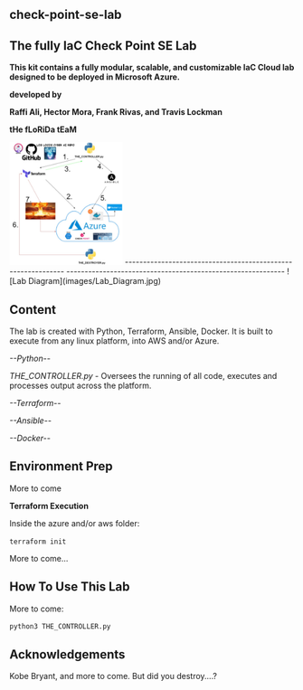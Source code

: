 ## check-point-se-lab

## **The fully IaC Check Point SE Lab**

**This kit contains a fully modular, scalable, and customizable IaC Cloud lab designed to be deployed in Microsoft Azure.**

**developed by**

**Raffi Ali, Hector Mora, Frank Rivas, and Travis Lockman**

**tHe fLoRiDa tEaM**

<img src="images/Lab_Diagram.jpg" alt="Screenshot" width="200">
-------------------------------------------------------------
------------------------------------------------------------
![Lab Diagram](images/Lab_Diagram.jpg)

## **Content**
The lab is created with Python, Terraform, Ansible, Docker.
It is built to execute from any linux platform, into AWS and/or Azure.

*--Python--*

*THE_CONTROLLER.py* - Oversees the running of all code, executes and processes output across the platform.

*--Terraform--*

*--Ansible--*

*--Docker--*



## **Environment Prep**

More to come



**Terraform Execution**

Inside the azure and/or aws folder:

`terraform init`

More to come...



## **How To Use This Lab**

More to come:

```python
python3 THE_CONTROLLER.py
```


## **Acknowledgements**

Kobe Bryant, and more to come.
But did you destroy....?